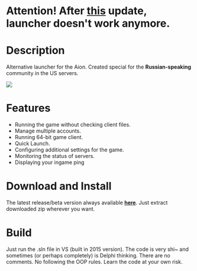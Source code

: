 # Attention! After <a href="http://na.aiononline.com/en/news/server-updates/weekly-server-maintenance-10142015.php">this</a> update, launcher doesn't work anymore.

Description
==================

Alternative launcher for the Aion. Created special for the **Russian-speaking** community in the US servers.

![](https://raw.githubusercontent.com/Sigmanor/Aion-Game-Launcher/dev/screenshot.png)  

Features
==================
* Running the game without checking client files.
* Manage multiple accounts.
* Running 64-bit game client.
* Quick Launch.
* Configuring additional settings for the game.
* Monitoring the status of servers.
* Displaying your ingame ping

Download and Install
==================
The latest release/beta version always available **<a href="https://github.com/Sigmanor/Aion-Game-Launcher/releases">here</a>**. Just extract downloaded zip wherever you want.

Build
==================
Just run the .sln file in VS (built in 2015 version).
The code is very shi~ and sometimes (or perhaps completely) is Delphi thinking. There are no comments. No following the OOP rules. Learn the code at your own risk.